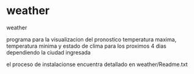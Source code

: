 # weather
weather

programa para la visualizacion del pronostico temperatura maxima, temperatura minima y estado de clima para los proximos 4 dias dependiendo la ciudad ingresada

el proceso de instalacionse encuentra detallado en weather/Readme.txt 
